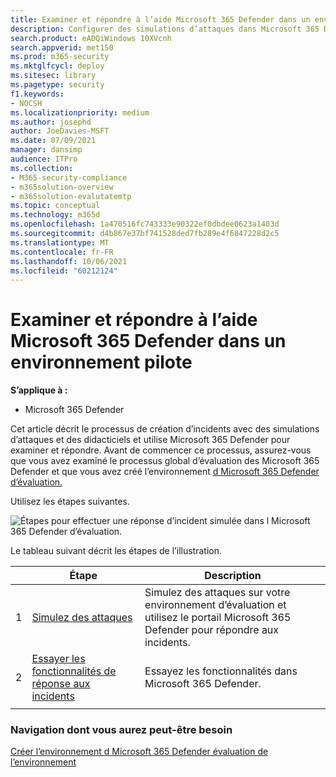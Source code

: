 ```yaml
---
title: Examiner et répondre à l’aide Microsoft 365 Defender dans un environnement pilote
description: Configurer des simulations d’attaques dans Microsoft 365 Defender laboratoire d’essai ou un environnement pilote pour essayer la solution de sécurité conçue pour apprendre aux utilisateurs à protéger les appareils, l’identité, les données et les applications.
search.product: eADQiWindows 10XVcnh
search.appverid: met150
ms.prod: m365-security
ms.mktglfcycl: deploy
ms.sitesec: library
ms.pagetype: security
f1.keywords:
- NOCSH
ms.localizationpriority: medium
ms.author: josephd
author: JoeDavies-MSFT
ms.date: 07/09/2021
manager: dansimp
audience: ITPro
ms.collection:
- M365-security-compliance
- m365solution-overview
- m365solution-evalutatemtp
ms.topic: conceptual
ms.technology: m365d
ms.openlocfilehash: 1a470516fc743333e90322ef0dbdee0623a1403d
ms.sourcegitcommit: d4b867e37bf741528ded7fb289e4f6847228d2c5
ms.translationtype: MT
ms.contentlocale: fr-FR
ms.lasthandoff: 10/06/2021
ms.locfileid: "60212124"
---
```

# <a name="investigate-and-respond-using-microsoft-365-defender-in-a-pilot-environment"></a>Examiner et répondre à l’aide Microsoft 365 Defender dans un environnement pilote

**S’applique à :**
- Microsoft 365 Defender

Cet article décrit le processus de création d’incidents avec des simulations d’attaques et des didacticiels et utilise Microsoft 365 Defender pour examiner et répondre. Avant de commencer ce processus, assurez-vous [](eval-overview.md) que vous avez examiné le processus global d’évaluation des Microsoft 365 Defender et que vous avez créé l’environnement [d Microsoft 365 Defender d’évaluation.](eval-create-eval-environment.md)

Utilisez les étapes suivantes.

![Étapes pour effectuer une réponse d’incident simulée dans l Microsoft 365 Defender d’évaluation.](../../media/eval-defender-investigate-respond/eval-defender-eval-investigate-respond-steps.png)

Le tableau suivant décrit les étapes de l’illustration.

| |Étape  |Description  |
|---------|---------|---------|
|1|[Simulez des attaques](eval-defender-investigate-respond-simulate-attack.md)     |   Simulez des attaques sur votre environnement d’évaluation et utilisez le portail Microsoft 365 Defender pour répondre aux incidents.      |
|2|[Essayer les fonctionnalités de réponse aux incidents ](eval-defender-investigate-respond-additional.md)    |    Essayez les fonctionnalités dans Microsoft 365 Defender.     |
||||

### <a name="navigation-you-may-need"></a>Navigation dont vous aurez peut-être besoin

[Créer l’environnement d Microsoft 365 Defender évaluation de l’environnement](eval-create-eval-environment.md)
